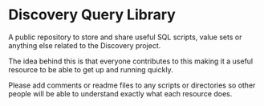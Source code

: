 # Discovery Query Library
A public repository to store and share useful SQL scripts, value sets or anything else 
related to the Discovery project.

The idea behind this is that everyone contributes to this making it a useful resource to be able to get up and 
running quickly.  

Please add comments or readme files to any scripts or directories so other people will 
be able to understand exactly what each resource does. 
